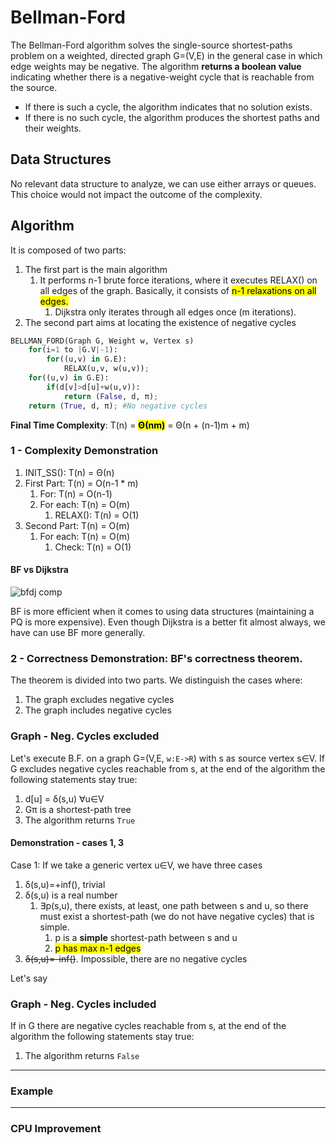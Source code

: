 # Bellman-Ford
The Bellman-Ford algorithm solves the single-source shortest-paths problem on a weighted,
directed graph G=(V,E) in the general case in which edge weights may be negative.
The algorithm **returns a boolean value** indicating whether there is a negative-weight 
cycle that is reachable from the source. 
* If there is such a cycle, the algorithm indicates that no solution exists. 
* If there is no such cycle, the algorithm produces the shortest paths and their weights.

## Data Structures
No relevant data structure to analyze, we can use either arrays or queues. This choice would not impact the outcome of the 
complexity.

## Algorithm
It is composed of two parts:
1) The first part is the main algorithm
   1) It performs n-1 brute force iterations, where it executes RELAX() on all edges of the graph. Basically,
   it consists of <mark>n-1 relaxations on all edges.</mark>
      1) Dijkstra only iterates through all edges once (m iterations).
2) The second part aims at locating the existence of negative cycles

```python
BELLMAN_FORD(Graph G, Weight w, Vertex s)
    for(i=1 to |G.V|-1):
        for((u,v) in G.E):
            RELAX(u,v, w(u,v));
    for((u,v) in G.E):
        if(d[v]>d[u]+w(u,v)):
            return (False, d, π);
    return (True, d, π); #No negative cycles
```
**Final Time Complexity**: T(n) = <mark>**Θ(nm)**</mark> = Θ(n + (n-1)m + m)

### 1 - Complexity Demonstration
1) INIT_SS(): T(n) = Θ(n)
2) First Part: T(n) = O(n-1 * m)
   1) For: T(n) = O(n-1)
   2) For each: T(n) = O(m)
      1) RELAX(): T(n) = O(1)
3) Second Part: T(n) = O(m)
   1) For each: T(n) = O(m)
      1) Check: T(n) = O(1)

#### BF vs Dijkstra

![bfdj comp](https://github.com/PayThePizzo/DataStrutucures-Algorithms/blob/main/Resources/bfdjcomp.png?raw=TRUE)

BF is more efficient when it comes to using data structures (maintaining a PQ is more expensive).
Even though Dijkstra is a better fit almost always, we have can use BF more generally.


### 2 - Correctness Demonstration: BF's correctness theorem.
The theorem is divided into two parts. We distinguish the cases where:
1) The graph excludes negative cycles
2) The graph includes negative cycles

### Graph - Neg. Cycles excluded
Let's execute B.F. on a graph G=(V,E, `w:E->R`) with s as source vertex s∈V. If G excludes negative cycles
reachable from s, at the end of the algorithm the following statements stay true:
1) d[u] = δ(s,u) ∀u∈V 
2) Gπ is a shortest-path tree
3) The algorithm returns `True`

#### Demonstration - cases 1, 3
Case 1: If we take a generic vertex u∈V, we have three cases
1) δ(s,u)=+inf(), trivial
2) δ(s,u) is a real number
   1) ∃p(s,u), there exists, at least, one path between s and u, so there must exist a shortest-path
   (we do not have negative cycles) that is simple.
      1) p is a **simple** shortest-path between s and u
      2) <mark>p has max n-1 edges</mark>
3) ~~δ(s,u)=-inf()~~. Impossible, there are no negative cycles

Let's say

### Graph - Neg. Cycles included
If in G there are negative cycles reachable from s, at the end of the algorithm the following 
statements stay true:
1) The algorithm returns `False`



---

### Example

---

### CPU Improvement